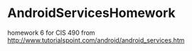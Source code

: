 # AndroidServicesHomework
homework 6 for CIS 490 from http://www.tutorialspoint.com/android/android_services.htm

